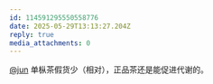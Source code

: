 ```yaml
---
id: 114591295550558776
date: 2025-05-29T13:13:27.204Z
reply: true
media_attachments: 0
---
```


[@jun](https://social.luzhaojun.com/@jun) 单枞茶假货少（相对），正品茶还是能促进代谢的。

